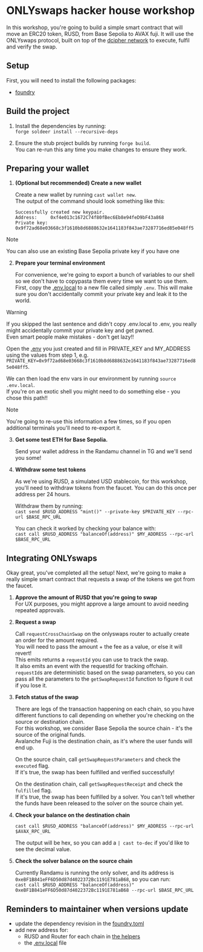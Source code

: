# ONLYswaps hacker house workshop

In this workshop, you're going to build a simple smart contract that will move an ERC20 token, RUSD, from Base Sepolia to AVAX fuji.
It will use the ONLYswaps protocol, built on top of the [dcipher network](https://x.com/dciphernetwork) to execute, fulfil and verify the swap.

## Setup
First, you will need to install the following packages:
- [foundry](https://getfoundry.sh/)

## Build the project
1. Install the dependencies by running:  
   `forge soldeer install --recursive-deps`

2. Ensure the stub project builds by running `forge build`.  
   You can re-run this any time you make changes to ensure they work.

## Preparing your wallet
1. **(Optional but recommended) Create a new wallet**

   Create a new wallet by running `cast wallet new`.  
   The output of the command should look something like this:
    ```
    Successfully created new keypair.
    Address:     0xf4e013c1672C74f80fBec6Eb8e94feD9bF43a868
    Private key: 0x9f72ad68e03668c3f1610b8d6888632e1641183f843ae73287716ed85e048ff5
    ```
> [!NOTE]  
> You can also use an existing Base Sepolia private key if you have one

2. **Prepare your terminal environment**

   For convenience, we're going to export a bunch of variables to our shell so we don't have to copypasta them every time we want to use them.  
   First, copy the [.env.local](./.env.local) to a new file called simply `.env`. This will make sure you don't accidentally commit your private key and leak it to the world.

> [!WARNING]  
> If you skipped the last sentence and didn't copy .env.local to .env, you really might accidentally commit your private key and get pwned.  
> Even smart people make mistakes - don't get lazy!!

   Open the [.env](./.env) you just created and fill in PRIVATE_KEY and MY_ADDRESS using the values from step 1, e.g.  
   `PRIVATE_KEY=0x9f72ad68e03668c3f1610b8d6888632e1641183f843ae73287716ed85e048ff5`.

   We can then load the env vars in our environment by running `source .env.local`.  
   If you're on an exotic shell you might need to do something else - you chose this path!!

> [!NOTE]  
> You're going to re-use this information a few times, so if you open additional terminals you'll need to re-export it.

3. **Get some test ETH for Base Sepolia.**

   Send your wallet address in the Randamu channel in TG and we'll send you some!

4. **Withdraw some test tokens**

   As we're using RUSD, a simulated USD stablecoin, for this workshop, you'll need to withdraw tokens from the faucet. You can do this once per address per 24 hours.

   Withdraw them by running:  
   `cast send $RUSD_ADDRESS "mint()" --private-key $PRIVATE_KEY --rpc-url $BASE_RPC_URL`

   You can check it worked by checking your balance with:  
   `cast call $RUSD_ADDRESS "balanceOf(address)" $MY_ADDRESS --rpc-url $BASE_RPC_URL`

## Integrating ONLYswaps
Okay great, you've completed all the setup! Next, we're going to make a really simple smart contract that requests a swap of the tokens we got from the faucet.

1. **Approve the amount of RUSD that you're going to swap**  
   For UX purposes, you might approve a large amount to avoid needing repeated approvals.

2. **Request a swap**

   Call `requestCrossChainSwap` on the onlyswaps router to actually create an order for the amount required.  
   You will need to pass the amount + the fee as a value, or else it will revert!  
   This emits returns a `requestId` you can use to track the swap.  
   It also emits an event with the requestId for tracking offchain.  
   `requestId`s are deterministic based on the swap parameters, so you can pass all the parameters to the `getSwapRequestId` function to figure it out if you lose it.

3. **Fetch status of the swap**

   There are legs of the transaction happening on each chain, so you have different functions to call depending on whether you're checking on the source or destination chain.  
   For this workshop, we consider Base Sepolia the source chain - it's the source of the original funds.  
   Avalanche Fuji is the destination chain, as it's where the user funds will end up.

   On the source chain, call `getSwapRequestParameters` and check the `executed` flag.  
   If it's true, the swap has been fulfilled and verified successfully!

   On the destination chain, call `getSwapRequestReceipt` and check the `fulfilled` flag.  
   If it's true, the swap has been fulfilled by a solver. You can't tell whether the funds have been released to the solver on the source chain yet.

4. **Check your balance on the destination chain**

   `cast call $RUSD_ADDRESS "balanceOf(address)" $MY_ADDRESS --rpc-url $AVAX_RPC_URL`

   The output will be hex, so you can add a `| cast to-dec` if you'd like to see the decimal value.

5. **Check the solver balance on the source chain**

   Currently Randamu is running the only solver, and its address is `0xeBF1B841eFF6D50d87d4022372Bc1191E781aB68`, so you can run:  
   `cast call $RUSD_ADDRESS "balanceOf(address)" 0xeBF1B841eFF6D50d87d4022372Bc1191E781aB68 --rpc-url $BASE_RPC_URL`

## Reminders to maintainer when versions update
- update the dependency revision in the [foundry.toml](./foundry.toml)
- add new address for:
    - RUSD and Router for each chain in [the helpers](./src/Helpers.sol)
    - the [.env.local](./.env.local) file